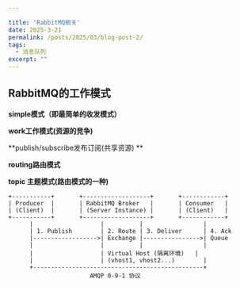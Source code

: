 ```yaml
---

title: 'RabbitMQ相关'
date: 2025-3-21
permalink: /posts/2025/03/blog-post-2/
tags:
  - 消息队列
excerpt: "" 
---
```


## RabbitMQ的工作模式

**simple模式（即最简单的收发模式）**

**work工作模式(资源的竞争)**

**publish/subscribe发布订阅(共享资源) **

**routing路由模式**

**topic 主题模式(路由模式的一种)**

```
+-----------+       +-------------------+       +------------+
| Producer  |       | RabbitMQ Broker   |       | Consumer   |
| (Client)  |       | (Server Instance) |       | (Client)   |
+-----------+       +-------------------+       +------------+
      |                   |          |                 |
      | 1. Publish        | 2. Route | 3. Deliver      | 4. Ack
      |------------------>| Exchange |---------------->| Queue
      |                   |          |                 |
      |                   | Virtual Host (隔离环境)   |
      |                   | (vhost1, vhost2...)        |
      +------------------------------------------------+
                       AMQP 0-9-1 协议
```


